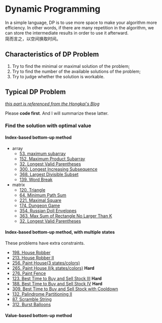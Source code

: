 # Dynamic Programming

In a simple language, DP is to use more space to make your algorithm more efficiency. In other words, if there are many repetition in the algorithm, we can store the intermediate results in order to use it afterward.<br>
简而言之，以空间换取时间。

## Characteristics of DP Problem

1. Try to find the minimal or maximal solution of the problem;
2. Try to find the number of the available solutions of the problem;
3. Try to judge whether the solution is workable.

## Typical DP Problem

[_this part is referenced from the Hongkai's Blog_](http://kaicoding.blogspot.com/2016/07/dynamic-programming-summary-leetcode.html)

Please **code first**. And I will summarize these latter.

### Find the solution with optimal value

#### Index-based bottom-up method

- array
  - [53. maximum subarray](https://leetcode.com/problems/maximum-subarray/)
  - [152. Maximum Product Subarray](https://leetcode.com/problems/maximum-product-subarray/)
  - [32. Longest Valid Parentheses](https://leetcode.com/problems/longest-valid-parentheses/)
  - [300. Longest Increasing Subsequence](https://leetcode.com/problems/longest-increasing-subsequence/)
  - [368. Largest Divisible Subset](https://leetcode.com/problems/largest-divisible-subset/)
  - [139. Word Break](https://leetcode.com/problems/word-break/)
- matrix
  - [120. Triangle](https://leetcode.com/problems/triangle/)
  - [64. Minimum Path Sum](https://leetcode.com/problems/minimum-path-sum/)
  - [221. Maximal Square](https://leetcode.com/problems/maximal-square/)
  - [174. Dungeon Game](https://leetcode.com/problems/dungeon-game/)
  - [354. Russian Doll Envelopes](https://leetcode.com/problems/russian-doll-envelopes/)
  - [363. Max Sum of Rectangle No Larger Than K](https://leetcode.com/problems/max-sum-of-rectangle-no-larger-than-k/)
  - [32. Longest Valid Parentheses](https://leetcode.com/problems/longest-valid-parentheses/)

#### Index-based bottom-up method, with multiple states

These problems have extra constraints.<br>

- [198. House Robber]()
- [213. House Robber II]()
- [256. Paint House(3 states/colors)]()
- [265. Paint House II(k states/colors)]() **Hard**
- [276. Paint Fence]()
- [123. Best Time to Buy and Sell Stock III]() **Hard**
- [188. Best Time to Buy and Sell Stock IV]() **Hard**
- [309. Best Time to Buy and Sell Stock with Cooldown]()
- [132. Palindrome Partitioning II]()
- [87. Scramble String]()
- [312. Burst Balloons]()

#### Value-based bottom-up method
